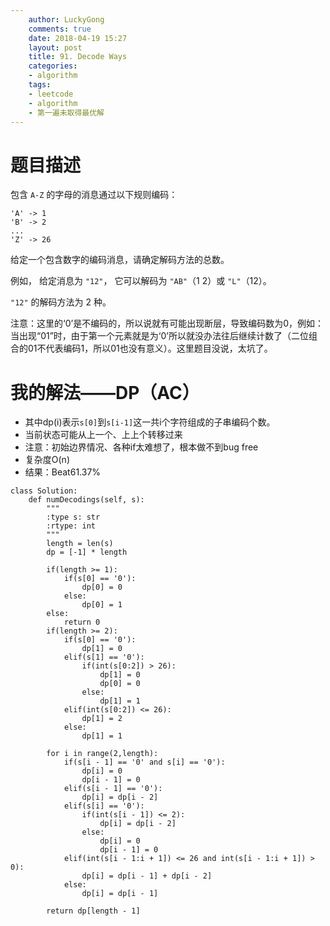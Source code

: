 ```yaml
---
    author: LuckyGong
    comments: true
    date: 2018-04-19 15:27
    layout: post
    title: 91. Decode Ways
    categories:
    - algorithm
    tags:
    - leetcode
    - algorithm
    - 第一遍未取得最优解
---
```


# 题目描述

包含 `A-Z` 的字母的消息通过以下规则编码：

```
'A' -> 1
'B' -> 2
...
'Z' -> 26
```

给定一个包含数字的编码消息，请确定解码方法的总数。

例如，
给定消息为 `"12"`， 它可以解码为 `"AB"`（1 2）或 `"L"`（12）。

`"12"` 的解码方法为 2 种。

注意：这里的‘0’是不编码的，所以说就有可能出现断层，导致编码数为0，例如： 
当出现“01”时，由于第一个元素就是为‘0’所以就没办法往后继续计数了（二位组合的01不代表编码1，所以01也没有意义）。这里题目没说，太坑了。

# 我的解法——DP（AC）

- 其中dp(i)表示`s[0]`到`s[i-1]`这一共i个字符组成的子串编码个数。
- 当前状态可能从上一个、上上个转移过来
- 注意：初始边界情况、各种if太难想了，根本做不到bug free
- 复杂度O(n)
- 结果：Beat61.37%

```
class Solution:
    def numDecodings(self, s):
        """
        :type s: str
        :rtype: int
        """
        length = len(s)
        dp = [-1] * length
        
        if(length >= 1):
            if(s[0] == '0'):
                dp[0] = 0
            else:
                dp[0] = 1
        else:
            return 0
        if(length >= 2):
            if(s[0] == '0'):
                dp[1] = 0
            elif(s[1] == '0'):
                if(int(s[0:2]) > 26):
                    dp[1] = 0
                    dp[0] = 0
                else:
                    dp[1] = 1
            elif(int(s[0:2]) <= 26):
                dp[1] = 2
            else:
                dp[1] = 1
        
        for i in range(2,length):
            if(s[i - 1] == '0' and s[i] == '0'):
                dp[i] = 0
                dp[i - 1] = 0
            elif(s[i - 1] == '0'):
                dp[i] = dp[i - 2]
            elif(s[i] == '0'):
                if(int(s[i - 1]) <= 2):
                    dp[i] = dp[i - 2]
                else:
                    dp[i] = 0
                    dp[i - 1] = 0
            elif(int(s[i - 1:i + 1]) <= 26 and int(s[i - 1:i + 1]) > 0):
                dp[i] = dp[i - 1] + dp[i - 2]
            else:
                dp[i] = dp[i - 1]

        return dp[length - 1]
```
